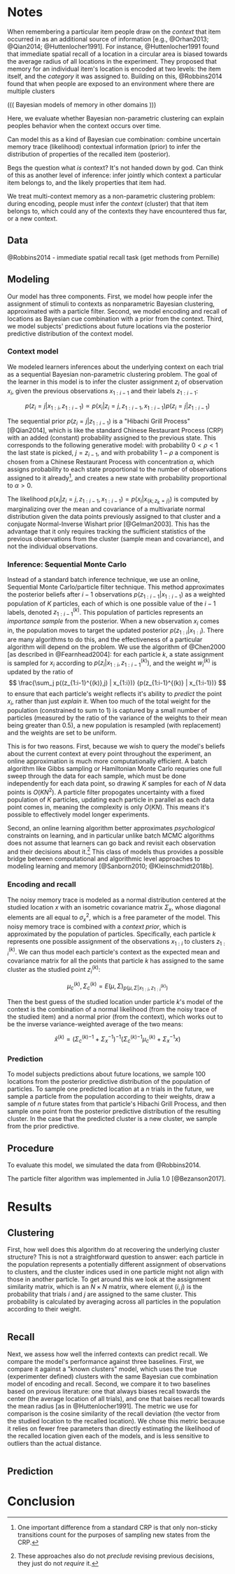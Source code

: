 # Notes

When remembering a particular item people draw on the _context_ that item
occurred in as an additional source of information [e.g., @Orhan2013; @Qian2014;
@Huttenlocher1991].  For instance, @Huttenlocher1991 found that immediate
spatial recall of a location in a circular area is biased towards the average
radius of all locations in the experiment.  They proposed that memory for an
individual item's location is encoded at two levels: the item itself, and the
_category_ it was assigned to.  Building on this, @Robbins2014 found that when
people are exposed to an environment where there are multiple clusters

((( Bayesian models of memory in other domains )))

Here, we evaluate whether Bayesian non-parametric clustering can explain peoples
behavior when the context occurs over time.



Can model
this as a kind of Bayesian cue combination: combine uncertain memory trace
(likelihood) contextual information (prior) to infer the distribution of
properties of the recalled item (posterior).

Begs the question what _is_ context?  It's not handed down by god.  Can think of
this as another level of inference: infer jointly which context a particular
item belongs to, and the likely properties that item had.

We treat multi-context memory as a non-parametric clustering problem: during
encoding, people must infer the _context_ (cluster) that that item belongs to,
which could any of the contexts they have encountered thus far, or a new
context.



## Data

@Robbins2014 - immediate spatial recall task (get methods from Pernille)

## Modeling

Our model has three components.  First, we model how people infer the assignment
of stimuli to contexts as nonparametric Bayesian clustering, approximated with a
particle filter.  Second, we model encoding and recall of locations as Bayesian
cue combination with a prior from the context.  Third, we model subjects'
predictions about future locations via the posterior predictive distribution of
the context model.

### Context model

We modeled learners inferences about the underlying context on each trial as a
sequential Bayesian non-parametric clustering problem.  The goal of the learner
in this model is to infer the cluster assignment $z_i$ of observation $x_i$,
given the previous observations $x_{1:i-1}$ and their labels $z_{1:i-1}$:

$$p(z_i=j | x_{1:i}, z_{1:i-1}) \propto p(x_i | z_i=j, z_{1:i-1}, x_{1:i-1})
p(z_i=j | z_{1:i-1}) $$

The sequential prior $p(z_i=j | z_{1:i-1})$ is a "Hibachi Grill Process"
[@Qian2014], which is like the standard Chinese Restaurant Process (CRP) with an
added (constant) probability assigned to the previous state.  This corresponds
to the following generative model: with probability $0 < \rho < 1$ the last
state is picked, $j=z_{i-1}$, and with probability $1-\rho$ a component is
chosen from a Chinese Restaurant Process with concentration $\alpha$, which
assigns probability to each state proportional to the number of observations
assigned to it already[^counts], and creates a new state with probability
proportional to $\alpha > 0$.

[^counts]: One important difference from a standard CRP is that only non-sticky
    transitions count for the purposes of sampling new states from the CRP.

The likelihood
$p(x_i | z_i=j, z_{1:i-1}, x_{1:i-1}) = p(x_i | x_{\{k; z_k=j\}})$ is computed
by marginalizing over the mean and covariance of a multivariate normal
distribution given the data points previously assigned to that cluster and a
conjugate Normal-Inverse Wishart prior [@Gelman2003].  This has the advantage
that it only requires tracking the sufficient statistics of the previous
observations from the cluster (sample mean and covariance), and not the
individual observations.

### Inference: Sequential Monte Carlo

Instead of a standard batch inference technique, we use an online, Sequential
Monte Carlo/particle filter technique.  This method approximates the posterior
beliefs after $i-1$ observations $p(z_{1:i-1} | x_{1:i-1})$ as a weighted
population of $K$ particles, each of which is one possible value of the $i-1$
labels, denoted $z_{1:i-1}^{(k)}$.  This population of particles represents an
_importance sample_ from the posterior.  When a new observation $x_i$ comes in,
the population moves to target the updated posterior $p(z_{1:i} | x_{1:i})$.
There are many algorithms to do this, and the effectiveness of a particular
algorithm will depend on the problem.  We use the algorithm of @Chen2000 [as
described in @Fearnhead2004]: for each particle $k$, a state assignment is
sampled for $x_i$ according to $p(z_i | x_{1:i}, z^{(k)}_{1:i-1})$, and the
weight $w^{(k)}_i$ is updated by the ratio of
$$
\frac{\sum_j p((z_{1:i-1}^{(k)},j) | x_{1:i})}
     {p(z_{1:i-1}^{(k)} | x_{1:i-1})}
$$
to ensure that each particle's weight reflects it's ability to _predict_ the
point $x_i$, rather than just _explain_ it.  When too much of the total weight
for the population (constrained to sum to 1) is captured by a small number of
particles (measured by the ratio of the variance of the weights to their mean
being greater than $0.5$), a new population is resampled (with replacement) and
the weights are set to be uniform.

This is for two reasons.  First, because we wish to query the
model's beliefs about the current context at every point throughout the
experiment, an online approximation is much more computationally efficient.  A
batch algorithm like Gibbs sampling or Hamiltonian Monte Carlo requries one full
sweep through the data for each sample, which must be done independently for
each data point, so drawing $K$ samples for each of $N$ data points is
$O(KN^2)$.  A particle filter propogates uncertainty with a fixed population of
$K$ particles, updating each particle in parallel as each data point comes in,
meaning the complexity is only $O(KN)$.  This means it's possible to effectively
model longer experiments.

Second, an online learning algorithm better approximates _psychological_
constraints on learning, and in particular unlike batch MCMC algorithms does not
assume that learners can go back and revisit each observation and their
decisions about it.[^revise] This class of models thus provides a possible
bridge between computational and algorithmic level approaches to modeling
learning and memory [@Sanborn2010; @Kleinschmidt2018b].

[^revise]: These approaches also do not _preclude_ revising previous decisions,
    they just do not _require_ it.

### Encoding and recall

The noisy memory trace is modeled as a normal distribution centered at the
studied location $x$ with an isometric covariance matrix $\Sigma_x$, whose
diagonal elements are all equal to $\sigma^2_x$, which is a free parameter of
the model.  This noisy memory trace is combined with a _context prior_, which is
approximated by the population of particles.  Specifically, each particle $k$
represents one possible assignment of the observations $x_{1:i}$ to clusters
$z^{(k)}_{1:i}$.  We can thus model each particle's context as the expected mean
and covariance matrix for all the points that particle $k$ has assigned to the
same cluster as the studied point $z^{(k)}_i$:

$$
\mu^{(k)}_c, \Sigma^{(k)}_c = E(\mu, \Sigma)_{p(\mu, \Sigma | x_{1:i},
  z^{(k)}_{1:i})}
$$

Then the best guess of the studied location under particle $k$'s model of the
context is the combination of a normal likelihood (from the noisy trace of the
studied item) and a normal prior (from the context), which works out to be the
inverse variance-weighted average of the two means:

$$
\hat x^{(k)} = ({\Sigma^{(k)}_c}^{-1} + \Sigma_x^{-1})^{-1}
    ({\Sigma^{(k)}_c}^{-1} \mu^{(k)}_c + \Sigma_x^{-1} x)
$$

### Prediction

To model subjects predictions about future locations, we sample 100 locations
from the posterior predictive distribution of the population of particles.  To
sample one predicted location at a $n$ trials in the future, we sample a
particle from the population according to their weights, draw a sample of $n$
future states from that particle's Hibachi Grill Process, and then sample one
point from the posterior predictive distribution of the resulting cluster.  In
the case that the predicted cluster is a new cluster, we sample from the prior
predictive.

## Procedure

To evaluate this model, we simulated the data from @Robbins2014. 

The particle filter algorithm was implemented in Julia 1.0 [@Bezanson2017].

# Results

## Clustering

First, how well does this algorithm do at recovering the underlying cluster
structure?  This is not a straightforward question to answer: each particle in
the population represents a potentially different assignment of observations to
clusters, and the cluster indices used in one particle might not align with
those in another particle.  To get around this we look at the assignment
similarity matrix, which is an $N\times N$ matrix, where element $(i,j)$ is the
probability that trials $i$ and $j$ are assigned to the same cluster.  This
probability is calculated by averaging across all particles in the population
according to their weight.

```julia

```

## Recall

Next, we assess how well the inferred contexts can predict recall.  We compare
the model's performance against three baselines.  First, we compare it against a
"known clusters" model, which uses the true (experimenter defined) clusters with
the same Bayesian cue combination model of encoding and recall.  Second, we
compare it to two baselines based on previous literature: one that always biases
recall towards the center (the average location of all trials), and one that
baises recall towards the mean radius [as in @Huttenlocher1991].  The metric we
use for comparison is the cosine similarity of the recall deviation (the vector
from the studied location to the recalled location).  We chose this metric
because it relies on fewer free parameters than directly estimating the
likelihood of the recalled location given each of the models, and is less
sensitive to outliers than the actual distance.

```julia

```

## Prediction

# Conclusion

